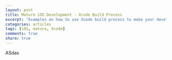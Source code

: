 ```yaml
---
layout: post
title: Mature iOS Development - Xcode Build Process
excerpt: "Examples on how to use Xcode build process to make your development more mature and scalable."
categories: articles
tags: [iOS, mature, Xcode]
comments: true
share: true
---
```


ASdas